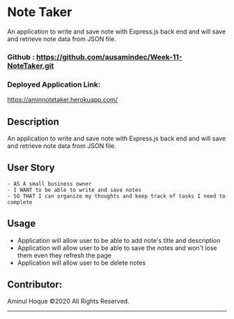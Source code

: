 # Note Taker
An application to write and save note with Express.js back end and will save and retrieve note data from JSON file.

### Github : https://github.com/ausamindec/Week-11-NoteTaker.git

### Deployed Application Link:
https://aminnotetaker.herokuapp.com/

## Description
An application to write and save note with Express.js back end and will save and retrieve note data from JSON file.

## User Story
```
- AS A small business owner
- I WANT to be able to write and save notes
- SO THAT I can organize my thoughts and keep track of tasks I need to complete
```


## Usage
- Application will allow user to be able to add note's title and description
- Application will allow user to be able to save the notes and won't lose them even they refresh the page
- Application will allow user to be delete notes


<!-- ## Walkthrough GIF
![](https://github.com/ausamindec/Week-11-NoteTaker/blob/main/week-11.gif) -->

<!-- ## Walkthrough Video

<h1 align="center">
    <a href="https://drive.google.com/file/d/1nYe2ra-MzsZUFzLIz4DzsyJK9-wKo843/view?usp=sharing" target="_blank">
     View Walkthrough Video
    </a>
</h1> -->



## Contributor:
Aminul Hoque ©2020 All Rights Reserved.
- - -
